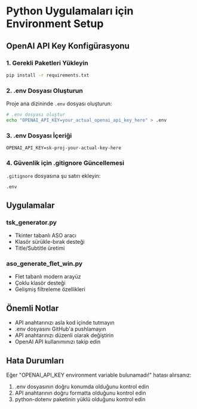 # Python Uygulamaları için Environment Setup

## OpenAI API Key Konfigürasyonu

### 1. Gerekli Paketleri Yükleyin
```bash
pip install -r requirements.txt
```

### 2. .env Dosyası Oluşturun
Proje ana dizininde `.env` dosyası oluşturun:

```bash
# .env dosyası oluştur
echo "OPENAI_API_KEY=your_actual_openai_api_key_here" > .env
```

### 3. .env Dosyası İçeriği
```
OPENAI_API_KEY=sk-proj-your-actual-key-here
```

### 4. Güvenlik için .gitignore Güncellemesi
`.gitignore` dosyasına şu satırı ekleyin:
```
.env
```

## Uygulamalar

### tsk_generator.py
- Tkinter tabanlı ASO aracı
- Klasör sürükle-bırak desteği
- Title/Subtitle üretimi

### aso_generate_flet_win.py
- Flet tabanlı modern arayüz
- Çoklu klasör desteği
- Gelişmiş filtreleme özellikleri

## Önemli Notlar

- API anahtarınızı asla kod içinde tutmayın
- .env dosyasını GitHub'a pushlamayın
- API anahtarınızı düzenli olarak değiştirin
- OpenAI API kullanımınızı takip edin

## Hata Durumları

Eğer "OPENAI_API_KEY environment variable bulunamadı!" hatası alırsanız:
1. .env dosyasının doğru konumda olduğunu kontrol edin
2. API anahtarının doğru formatta olduğunu kontrol edin
3. python-dotenv paketinin yüklü olduğunu kontrol edin
